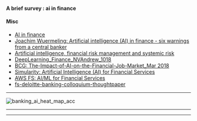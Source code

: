 #### A brief survey  : ai in finance


#### Misc


- [AI in finance](https://helda.helsinki.fi/dhanken/bitstream/handle/123456789/170154/zavadskaya.pdf?sequence=1&isAllowed=y)
- [Joachim Wuermeling: Artificial intelligence (AI) in finance - six
warnings from a central banker](https://www.bis.org/review/r180307d.pdf)
- [Artificial intelligence,
financial risk
management and
systemic risk](http://www.systemicrisk.ac.uk/sites/default/files/downloads/publications/SP13.pdf)
- [DeepLearning_Finance_NVAndrew_1018](http://www.ftrc.nccu.edu.tw/wordpresseng/wp-content/uploads/2017/10/DeepLearning_Finance_NVAndrew_1018.pdf)
- [BCG: The-Impact-of-AI-on-the-Financial-Job-Market_Mar 2018](http://image-src.bcg.com/Images/BCG-CDRF-The-Impact-of-AI-on-the-Financial-Job-Market_Mar%202018_ENG_tcm9-187843.pdf)
- [Simularity: Artificial Intelligence (AI)
for Financial Services](https://simularity.com/wp-content/uploads/2016/11/Simularity-White-Paper-Driving-AI-for-Financial-Services-11-4pk.pdf)
- [AWS FS: AI/ML for Financial Services](http://www.eletsonline.com/ppt/bfsi/madhusudan-shekar-aispl.pdf)
- [fs-deloitte-banking-colloquium-thoughtpaper](https://www2.deloitte.com/content/dam/Deloitte/in/Documents/financial-services/in-fs-deloitte-banking-colloquium-thoughtpaper-cii.pdf)


------------------

![banking_ai_heat_map_acc](https://github.com/gopala-kr/a-week-in-wild-ai/blob/master/09-ai-in-finance/banking_ai_heat_map_acc.PNG)











------------------
-------------------
